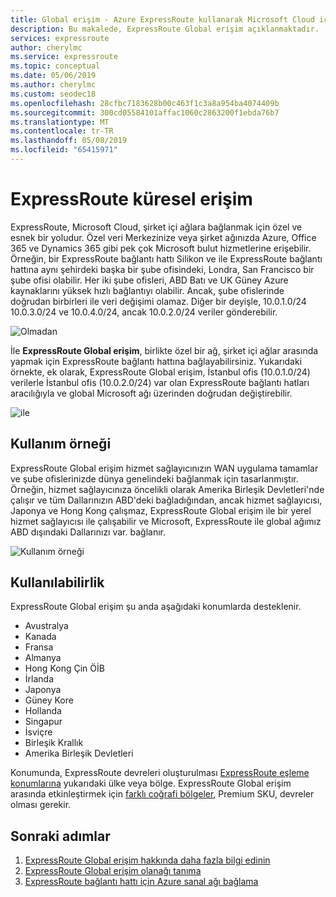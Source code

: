 ```yaml
---
title: Global erişim - Azure ExpressRoute kullanarak Microsoft Cloud için şirket içi ağlara bağlanın | Microsoft Docs
description: Bu makalede, ExpressRoute Global erişim açıklanmaktadır.
services: expressroute
author: cherylmc
ms.service: expressroute
ms.topic: conceptual
ms.date: 05/06/2019
ms.author: cherylmc
ms.custom: seodec18
ms.openlocfilehash: 28cfbc7183628b00c463f1c3a8a954ba4074409b
ms.sourcegitcommit: 300cd05584101affac1060c2863200f1ebda76b7
ms.translationtype: MT
ms.contentlocale: tr-TR
ms.lasthandoff: 05/08/2019
ms.locfileid: "65415971"
---
```

# <a name="expressroute-global-reach"></a>ExpressRoute küresel erişim
ExpressRoute, Microsoft Cloud, şirket içi ağlara bağlanmak için özel ve esnek bir yoludur. Özel veri Merkezinize veya şirket ağınızda Azure, Office 365 ve Dynamics 365 gibi pek çok Microsoft bulut hizmetlerine erişebilir. Örneğin, bir ExpressRoute bağlantı hattı Silikon ve ile ExpressRoute bağlantı hattına aynı şehirdeki başka bir şube ofisindeki, Londra, San Francisco bir şube ofisi olabilir. Her iki şube ofisleri, ABD Batı ve UK Güney Azure kaynaklarını yüksek hızlı bağlantıyı olabilir. Ancak, şube ofislerinde doğrudan birbirleri ile veri değişimi olamaz. Diğer bir deyişle, 10.0.1.0/24 10.0.3.0/24 ve 10.0.4.0/24, ancak 10.0.2.0/24 veriler gönderebilir.

![Olmadan][1]

İle **ExpressRoute Global erişim**, birlikte özel bir ağ, şirket içi ağlar arasında yapmak için ExpressRoute bağlantı hattına bağlayabilirsiniz. Yukarıdaki örnekte, ek olarak, ExpressRoute Global erişim, İstanbul ofis (10.0.1.0/24) verilerle İstanbul ofis (10.0.2.0/24) var olan ExpressRoute bağlantı hatları aracılığıyla ve global Microsoft ağı üzerinden doğrudan değiştirebilir. 

![ile][2]

## <a name="use-case"></a>Kullanım örneği
ExpressRoute Global erişim hizmet sağlayıcınızın WAN uygulama tamamlar ve şube ofislerinizde dünya genelindeki bağlanmak için tasarlanmıştır. Örneğin, hizmet sağlayıcınıza öncelikli olarak Amerika Birleşik Devletleri'nde çalışır ve tüm Dallarınızın ABD'deki bağladığından, ancak hizmet sağlayıcısı, Japonya ve Hong Kong çalışmaz, ExpressRoute Global erişim ile bir yerel hizmet sağlayıcısı ile çalışabilir ve Microsoft, ExpressRoute ile global ağımız ABD dışındaki Dallarınızı var. bağlanır.

![Kullanım örneği][3]

## <a name="availability"></a>Kullanılabilirlik 
ExpressRoute Global erişim şu anda aşağıdaki konumlarda desteklenir.

* Avustralya
* Kanada
* Fransa
* Almanya
* Hong Kong Çin ÖİB
* İrlanda
* Japonya
* Güney Kore
* Hollanda
* Singapur
* İsviçre
* Birleşik Krallık
* Amerika Birleşik Devletleri

Konumunda, ExpressRoute devreleri oluşturulması [ExpressRoute eşleme konumlarına](expressroute-locations.md) yukarıdaki ülke veya bölge. ExpressRoute Global erişim arasında etkinleştirmek için [farklı coğrafi bölgeler](expressroute-locations.md), Premium SKU, devreler olması gerekir.

## <a name="next-steps"></a>Sonraki adımlar
1. [ExpressRoute Global erişim hakkında daha fazla bilgi edinin](expressroute-faqs.md)
2. [ExpressRoute Global erişim olanağı tanıma](expressroute-howto-set-global-reach.md)
3. [ExpressRoute bağlantı hattı için Azure sanal ağı bağlama](expressroute-howto-linkvnet-arm.md)


<!--Image References-->
[1]: ./media/expressroute-global-reach/1.png "Küresel erişim olmadan diyagramı"
[2]: ./media/expressroute-global-reach/2.png "Küresel erişime sahip diyagramı"
[3]: ./media/expressroute-global-reach/3.png "Küresel erişim durumunun kullanın"
